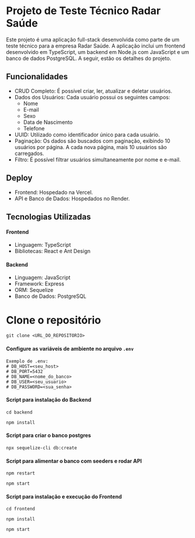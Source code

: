 
# Projeto de Teste Técnico Radar Saúde

Este projeto é uma aplicação full-stack desenvolvida como parte de um teste técnico para a empresa Radar Saúde. A aplicação inclui um frontend desenvolvido em TypeScript, um backend em Node.js com JavaScript e um banco de dados PostgreSQL. A seguir, estão os detalhes do projeto.

## Funcionalidades

- CRUD Completo: É possível criar, ler, atualizar e deletar usuários.
- Dados dos Usuários: Cada usuário possui os seguintes campos:
    - Nome
    - E-mail
    - Sexo
    - Data de Nascimento
    - Telefone
- UUID: Utilizado como identificador único para cada usuário.
- Paginação: Os dados são buscados com paginação, exibindo 10 usuários por página. A cada nova página, mais 10 usuários são carregados.
- Filtro: É possível filtrar usuários simultaneamente por nome e e-mail.

## Deploy

- Frontend: Hospedado na Vercel.
- API e Banco de Dados: Hospedados no Render.

## Tecnologias Utilizadas
#### Frontend

- Linguagem: TypeScript
- Bibliotecas: React e Ant Design
 
#### Backend

- Linguagem: JavaScript
- Framework: Express
- ORM: Sequelize
- Banco de Dados: PostgreSQL

# Clone o repositório

``` 
git clone <URL_DO_REPOSITORIO>
```

#### Configure as variáveis de ambiente no arquivo `.env`

``` 
Exemplo de .env:
# DB_HOST=<seu_host>
# DB_PORT=5432
# DB_NAME=<nome_do_banco>
# DB_USER=<seu_usuario>
# DB_PASSWORD=<sua_senha>
```

#### Script para instalação do Backend

``` 
cd backend
```

``` 
npm install
```

#### Script para criar o banco postgres 

``` 
npx sequelize-cli db:create
```

#### Script para alimentar o banco com seeders e rodar API

``` 
npm restart
```

``` 
npm start
```

#### Script para instalação e execução do Frontend 

```
cd frontend
```

``` 
npm install
```

```
npm start
```

